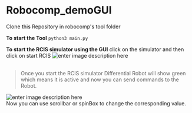 # Robocomp_demoGUI
Clone this Repository in robocomp's tool folder

**To start the Tool**
`python3 main.py`

**To start the RCIS simulator using the GUI**
click on the simulator and then click on start RCIS
![enter image description here](https://i.imgur.com/HI4IYmD.png)
<br>
<br>



> Once you start the RCIS simulator Differential Robot will show green
> which means it is active and now you can send commands to the Robot.

![enter image description here](https://i.imgur.com/bnaZjOH.png)
<br>
Now you can use scrollbar or spinBox to change the corresponding value.
